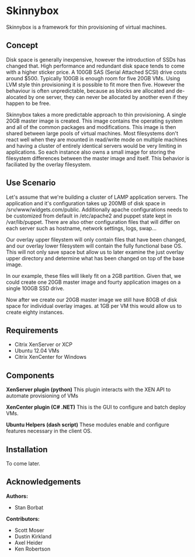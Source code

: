 Skinnybox
=========
Skinnybox is a framework for thin provisioning of virtual machines.

Concept
-------
Disk space is generally inexpensive, however the introduction of SSDs has changed that. High performance and redundant disk space tends to come with a higher sticker price. A 100GB SAS (Serial Attached SCSI) drive costs around $500. Typically 100GB is enough room for five 20GB VMs. Using LVM style thin provisioning it is possible to fit more then five. However the behaviour is often unpredictable, because as blocks are allocated and de-alocated by one server, they can never be allocated by another even if they happen to be free.

Skinnybox takes a more predictable approach to thin provisioning. A single 20GB master image is created. This image contains the operating system and all of the common packages and modifications. This image is then shared between large pools of virtual machines. Most filesystems don't react well when they are mounted in read/write mode on multiple machines and having a cluster of entirely identical servers would be very limiting in applications. So each instance also owns a small image for storing the filesystem differences between the master image and itself. This behavior is faciliated by the overlay filesystem.


Use Scenario
------------
Let's assume that we're building a cluster of LAMP application servers. The application and it's configuration takes up 200MB of disk space in /srv/www/widgets.com/public. Additionally apache configurations needs to be customized from default in /etc/apache2 and puppet state kept in /var/lib/puppet. There are also other configuration files that will differ on each server such as hostname, network settings, logs, swap...

Our overlay upper fileystem will only contain files that have been changed, and our overlay lower filesystem will contain the fully functional base OS. This will not only save space but allow us to later examine the just overlay upper directory and determine what has been changed on top of the base image.

In our example, these files will likely fit on a 2GB partition. Given that, we could create one 20GB master image and fourty application images on a single 100GB SSD drive.

Now after we create our 20GB master image we still have 80GB of disk space for individual overlay images. at 1GB per VM this would allow us to create eighty instances.

Requirements
------------
 * Citrix XenServer or XCP
 * Ubuntu 12.04 VMs
 * Citrix XenCenter for Windows

Components
----------
**XenServer plugin (python)**
This plugin interacts with the XEN API to automate provisioning of VMs
  
**XenCenter plugin (C# .NET)**
This is the GUI to configure and batch deploy VMs.
    
**Ubuntu Helpers (dash script)**
These modules enable and configure features necessary in the client OS.  
  
Installation
------------
To come later.

Acknowledgements
----------------
**Authors:**
- Stan Borbat

**Contributors:**
- Scott Moser
- Dustin Kirkland
- Axel Heider
- Ken Robertson
